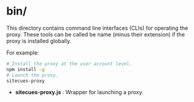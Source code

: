 # bin/
This directory contains command line interfaces (CLIs) for operating the proxy. These tools can be called be name (minus their extension) if the proxy is installed globally.

For example:
````sh
# Install the proxy at the user account level.
npm install -g
# Launch the proxy.
sitecues-proxy
````
 - **sitecues-proxy.js** : Wrapper for launching a proxy.
